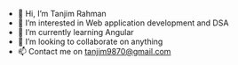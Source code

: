- 👋 Hi, I’m Tanjim Rahman
- 👀 I’m interested in Web application development and DSA
- 🌱 I’m currently learning Angular
- 💞️ I’m looking to collaborate on anything
- 📫 Contact me on tanjim9870@gmail.com

<!---
Tanjim702/Tanjim702 is a ✨ special ✨ repository because its `README.md` (this file) appears on your GitHub profile.
You can click the Preview link to take a look at your changes.
--->
